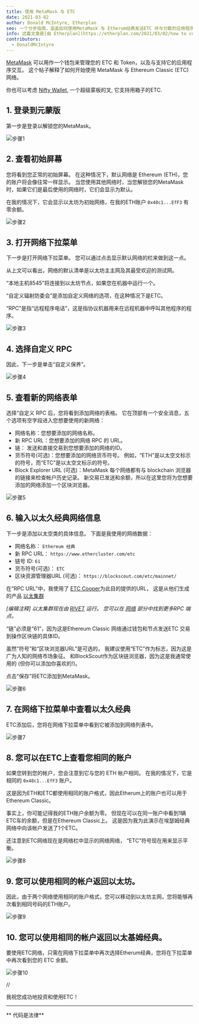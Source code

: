 ```yaml
---
title: 使用 MetaMask 与 ETC
date: 2021-03-02
author: Donald McIntyre, Etherplan
seo: 一个分步指南，涵盖如何使用MetaMask 与 Etherum经典发送ETC 并与分散的应用程序交互。
info: 这篇文章是[由 Etherplan](https://etherplan.com/2021/03/02/how to connect-metmask-etherum-classic/15512/)。 欲了解更多Etherum Classic Tutories, they and cryptocurency concepts, 请签出 [etherplan.com](https://therplan.com)。
contributors:
  - DonaldMcIntyre
---
```


[MetaMask](https://metamask.io) 可以用作一个钱包来管理您的 ETC 和 Token，以及与支持它的应用程序交互。 这个帖子解释了如何开始使用 MetaMask 与 Ethereum Classic (ETC) 网络。

你也可以考虑 [Nifty Wallet](https://chrome.google.com/webstore/detail/nifty-wallet/jbdaocneiiinmjbjlgalhcelgbejmnid?ucbcb=1), 一个超级蒙板的叉, 它支持用箱子的ETC.

## 1. 登录到元蒙版

第一步是登录以解锁您的MetaMask。

![步骤1](./01.png)

## 2. 查看初始屏幕

您将看到您正常的初始屏幕。 在这种情况下，默认网络是 Ethereum (ETH)，您的账户将会像往常一样显示。 当您使用其他网络时，当您解锁您的MetaMask时，如果它们是最后使用的网络时，它们会显示为默认。

在我的情况下，它会显示以太坊为初始网络，在我的ETH账户 `0x48c1...EfF3` 有零余额。

![步骤2](./02.png)

## 3. 打开网络下拉菜单

下一步是打开网络下拉菜单。 您可以通过点击显示默认网络的栏来做到这一点。

从上文可以看出，网络的默认清单是以太坊主主网及其最受欢迎的测试网。

“本地主机8545”将连接到以太坊节点，如果您在机器中运行一个。

“自定义辐射防委会”是添加自定义网络的选项，在这种情况下是ETC。

“RPC”是指“远程程序电话”，这是指协议机器用来在远程机器中呼叫其他程序的程序。

![步骤3](./03.png)

## 4. 选择自定义 RPC

因此，下一步是单击“自定义保养”。

![步骤4](./04.png)

## 5. 查看新的网络表单

选择“自定义 RPC 后，您将看到添加网络的表格。 它在顶部有一个安全消息，五个选项有空字段进入您想要使用的新网络：

- 网络名称：您想要添加的网络名称。
- 新 RPC URL：您想要添加的网络 RPC 的 URL。
- 链： 发送和直接交易到您想要添加的网络的ID。
- 货币符号(可选)：您想要添加的网络货币符号。 例如，“ETH”是以太空文标示的符号，而“ETC”是以太空文标示的符号。
- Block Explorer URL (可选)：MetaMask 每个网络都有与 blockchain 浏览器的链接来检查帐户历史记录。 新交易已发送和余额，所以在这里您将为您想要添加的网络添加一个区块浏览器。

![步骤5](./05.png)

## 6. 输入以太久经典网络信息

下一步是添加以太空类的具体信息。 下面是我使用的网络数据：

- 网络名称： `Ethereum 经典`
- 新 RPC URL： `https://www.ethercluster.com/etc`
- 链号 ID: `61`
- 货币符号(可选)： `ETC`
- 区块资源管理器URL (可选)： `https://blockscout.com/etc/mainnet/`

在“RPC URL”中，我使用了 [ETC Cooper](https://etccooperative.org/)为此目的提供的URL， 这是从他们生成的产品 [以太集群](https://ethercluster.com/)

_[编辑注释] 以太集群现在由 [RIVET](https://rivet.cloud/) 运行。 您可以在 [网络](/network/endpoints) 部分中找到更多RPC 端点。_

“链”必须是“61”，因为这是Ethereum Classic 网络通过钱包和节点发送ETC 交易到操作区块链的具体ID。

虽然“符号”和“区块浏览器URL”是可选的， 我建议使用“ETC”作为标志，因为这是广为人知的网络市场象征。 和BlockScout作为区块链浏览器，因为这是我通常使用的 (但你可以添加你喜欢的!)。

点击“保存”将ETC添加到MetaMask。

![步骤6](./06.png)

## 7. 在网络下拉菜单中查看以太久经典

ETC添加后，您将在网络下拉菜单中看到它被添加到网络列表中。

![步骤7](./07.png)

## 8. 您可以在ETC上查看您相同的账户

如果您转到您的帐户，您会注意到它与您的 ETH 帐户相同。 在我的情况下，它是相同的 `0x48c1...EfF3` 账户。

这是因为ETH和ETC都使用相同的账户格式，因此Etherum上的账户也可以用于Ethereum Classic。

事实上，你可能记得我的ETH账户余额为零。 但现在可以在同一账户中看到1辆ETC车的余额，但是在Ethereum Classic上。 这是因为我为此演示在埃瑟姆经典网络中向该帐户发送了1个ETC。

还注意到ETC网络现在是网络栏中显示的网络网络， “ETC”符号现在用来显示平衡。

![步骤8](./08.png)

## 9. 您可以使用相同的帐户返回以太坊。

因此，由于两个网络使用相同的账户格式，您可以移动到以太坊主网，您将能够再次看到相同号码的ETH账户。

![步骤9](./09.png)

## 10. 您可以使用相同的帐户返回以太基姆经典。

要使用ETC网络，只需在网络下拉菜单中再次选择Etherum经典，您将在下拉菜单中再次看到您的 ETC 余额。

![步骤10](./10.png)

//

我祝您成功地投资和使用ETC！

---

** 代码是法律**
